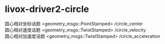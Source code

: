 # livox-driver2-circle
圆心相对坐标话题 <geometry_msgs::PointStamped> /circle_center  
圆心相对速度话题 <geometry_msgs::TwistStamped> /circle_velocity  
圆心相对加速度话题 <geometry_msgs::TwistStamped> /circle_acceleration  

